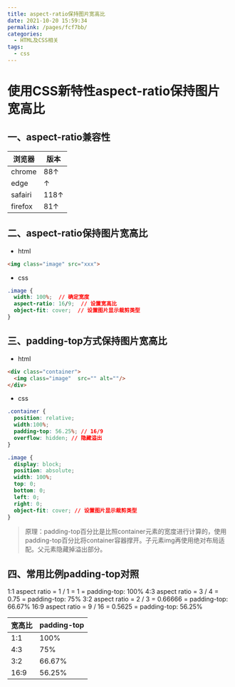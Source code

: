 ```yaml
---
title: aspect-ratio保持图片宽高比
date: 2021-10-20 15:59:34
permalink: /pages/fcf7bb/
categories:
  - HTML及CSS相关
tags:
  - css
---
```

# 使用CSS新特性aspect-ratio保持图片宽高比

## 一、aspect-ratio兼容性

|浏览器|版本|
|--|--|
|chrome|88↑|
|edge|↑|
|safairi|118↑|
|firefox|81↑|
## 二、aspect-ratio保持图片宽高比

* html
```html
<img class="image" src="xxx">
```
* css
```css
.image {
  width: 100%;  // 确定宽度
  aspect-ratio: 16/9;  // 设置宽高比
  object-fit: cover;  // 设置图片显示裁剪类型
}

```

## 三、padding-top方式保持图片宽高比

* html
```html
<div class="container">
  <img class="image"  src="" alt=""/>
</div>
```
* css
```css
.container {
  position: relative;
  width:100%;
  padding-top: 56.25%; // 16/9
  overflow: hidden; // 隐藏溢出
}

.image {
  display: block;
  position: absolute;
  width: 100%;
  top: 0;
  bottom: 0;
  left: 0;
  right: 0;
  object-fit: cover; // 设置图片显示裁剪类型
}
```
>原理：padding-top百分比是比照container元素的宽度进行计算的，使用padding-top百分比将container容器撑开。子元素img再使用绝对布局适配。父元素隐藏掉溢出部分。

## 四、常用比例padding-top对照
1:1 aspect ratio = 1 / 1 = 1 = padding-top: 100%
4:3 aspect ratio = 3 / 4 = 0.75 = padding-top: 75%
3:2 aspect ratio = 2 / 3 = 0.66666 = padding-top: 66.67%
16:9 aspect ratio = 9 / 16 = 0.5625 = padding-top: 56.25%

|宽高比|padding-top|
|--| --|
|1:1|100%|
|4:3|75%|
|3:2|66.67%|
|16:9|56.25%|